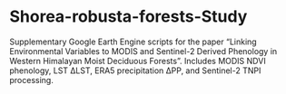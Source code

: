 # Shorea-robusta-forests-Study
Supplementary Google Earth Engine scripts for the paper “Linking Environmental Variables to MODIS and Sentinel-2 Derived Phenology in Western Himalayan Moist Deciduous Forests”. Includes MODIS NDVI phenology, LST ΔLST, ERA5 precipitation ΔPP, and Sentinel-2 TNPI processing.

